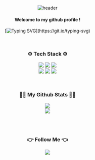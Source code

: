 <div align="center"> 

![header](https://capsule-render.vercel.app/api?type=waving&color=gradient&height=200&section=header&text=✨WELCOME✨&fontSize=60)

#### Welcome to my github profile !
[![Typing SVG](https://readme-typing-svg.demolab.com?font=Gowun+Batang&size=15&pause=1000&color=00000064&center=true&vCenter=true&random=true&width=435&lines=%E7%86%9F%E6%85%AE%E6%96%B7%E8%A1%8C%5B%EC%88%99%EB%A0%A4%EB%8B%A8%ED%96%89%5D%3A+%EC%B6%A9%EB%B6%84%ED%9E%88+%EC%83%9D%EA%B0%81%ED%95%98%EA%B3%A0+%EA%B3%BC%EA%B0%90%ED%9E%88+%ED%96%89%ED%95%9C%EB%8B%A4.)](https://git.io/typing-svg)
 
<br/>
  
<h3 align="center">⚙️ Tech Stack ⚙️</h3>
<p align="center">
<img src="https://img.shields.io/badge/Java-007396?style=flat-square&logo=java&logoColor=white"/>
<img src="https://img.shields.io/badge/Spring%20Boot-6DB33F?style=flat-square&logo=springboot&logoColor=white"/>
<img src="https://img.shields.io/badge/Spring%20Data%20JPA-3DDC84?style=flat-square&logo=spring&logoColor=white"/>
<br>
<img src="https://img.shields.io/badge/MySQL-4479A1?style=flat-square&logo=mysql&logoColor=white"/>
<img src="https://img.shields.io/badge/Redis-DC382D?style=flat-square&logo=redis&logoColor=white"/>
<img src="https://img.shields.io/badge/JUnit5-25A162?style=flat-square&logo=testinglibrary&logoColor=white"/>
</p>

<br/>

<h3 align="center">👩‍💻 My Github Stats 👩‍💻</h3>
<img src="https://github-readme-stats.vercel.app/api/top-langs/?username=queenriwon&layout=compact&theme=solarized-light"><br>
<img src="https://github-readme-stats.vercel.app/api?username=queenriwon&show_icons=true&theme=solarized-light">

<br><br>
 
<h3 align="center">👉 Follow Me 👈</h3>
<p align="center">
  <a href="https://queenriwon3.tistory.com/"><img src="https://img.shields.io/badge/Blog-E74C3C.svg?style=for-the-badge&logo=tistory&logoColor=ffffff"/>
</p>

<br><br>
